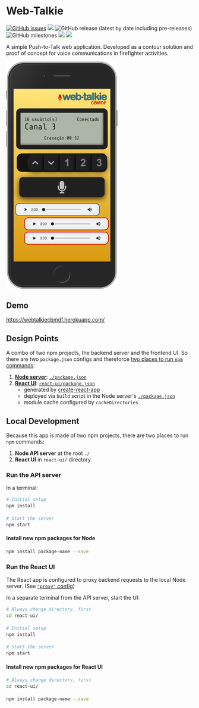 # Web-Talkie
[![GitHub issues](https://img.shields.io/github/issues/CBMDF/web-talkie)](https://github.com/CBMDF/web-talkie/issues) <a href="https://github.com/CBMDF/web-talkie/deployments"><img src="https://img.shields.io/github/deployments/CBMDF/web-talkie/webtalkiecbmdf"></a> ![GitHub release (latest by date including pre-releases)](https://img.shields.io/github/v/release/CBMDF/web-talkie?include_prereleases) ![GitHub milestones](https://img.shields.io/github/milestones/open/CBMDF/web-talkie) <a href="https://github.com/CBMDF/web-talkie/blob/main/LICENSE"><img src="https://img.shields.io/github/license/CBMDF/web-talkie"></a> <img src="https://img.shields.io/github/repo-size/CBMDF/web-talkie">


A simple Push-to-Talk web application. Developed as a contour solution and proof of concept for voice communications in firefighter activities.

<img src="https://github.com/CBMDF/web-talkie/blob/main/screenshot.png" width=300 />

## Demo
<a href="https://webtalkiecbmdf.herokuapp.com/" target="_blank">https://webtalkiecbmdf.herokuapp.com/</a>

## Design Points

A combo of two npm projects, the backend server and the frontend UI. So there are two `package.json` configs and thereforce [two places to run `npm` commands](#user-content-local-development):

  1. [**Node server**](server/): [`./package.json`](package.json)
  2. [**React UI**](react-ui/): [`react-ui/package.json`](react-ui/package.json)
      * generated by [create-react-app](https://github.com/facebookincubator/create-react-app)
      * deployed via `build` script in the Node server's [`./package.json`](package.json)
      * module cache configured by `cacheDirectories`

## Local Development

Because this app is made of two npm projects, there are two places to run `npm` commands:

1. **Node API server** at the root `./`
1. **React UI** in `react-ui/` directory.

### Run the API server

In a terminal:

```bash
# Initial setup
npm install

# Start the server
npm start
```

#### Install new npm packages for Node

```bash
npm install package-name --save
```


### Run the React UI

The React app is configured to proxy backend requests to the local Node server. (See [`"proxy"` config](react-ui/package.json))

In a separate terminal from the API server, start the UI:

```bash
# Always change directory, first
cd react-ui/

# Initial setup
npm install

# Start the server
npm start
```

#### Install new npm packages for React UI

```bash
# Always change directory, first
cd react-ui/

npm install package-name --save
```


